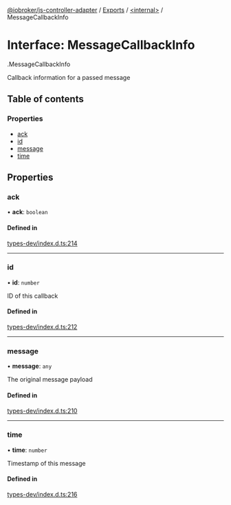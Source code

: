 [@iobroker/js-controller-adapter](../README.md) / [Exports](../modules.md) / [<internal\>](../modules/internal_.md) / MessageCallbackInfo

# Interface: MessageCallbackInfo

[<internal>](../modules/internal_.md).MessageCallbackInfo

Callback information for a passed message

## Table of contents

### Properties

- [ack](internal_.MessageCallbackInfo.md#ack)
- [id](internal_.MessageCallbackInfo.md#id)
- [message](internal_.MessageCallbackInfo.md#message)
- [time](internal_.MessageCallbackInfo.md#time)

## Properties

### ack

• **ack**: `boolean`

#### Defined in

[types-dev/index.d.ts:214](https://github.com/ioBroker/ioBroker.js-controller/blob/ba031176/packages/types-dev/index.d.ts#L214)

___

### id

• **id**: `number`

ID of this callback

#### Defined in

[types-dev/index.d.ts:212](https://github.com/ioBroker/ioBroker.js-controller/blob/ba031176/packages/types-dev/index.d.ts#L212)

___

### message

• **message**: `any`

The original message payload

#### Defined in

[types-dev/index.d.ts:210](https://github.com/ioBroker/ioBroker.js-controller/blob/ba031176/packages/types-dev/index.d.ts#L210)

___

### time

• **time**: `number`

Timestamp of this message

#### Defined in

[types-dev/index.d.ts:216](https://github.com/ioBroker/ioBroker.js-controller/blob/ba031176/packages/types-dev/index.d.ts#L216)
